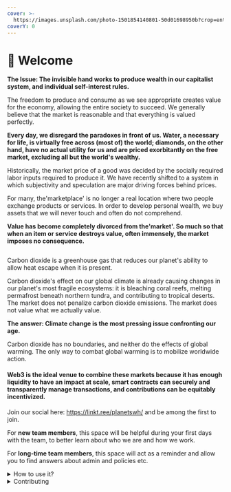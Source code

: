```yaml
---
cover: >-
  https://images.unsplash.com/photo-1501854140801-50d01698950b?crop=entropy&cs=tinysrgb&fm=jpg&ixid=MnwxOTcwMjR8MHwxfHNlYXJjaHw0fHxOYXR1cmV8ZW58MHx8fHwxNjczMDY4MzE0&ixlib=rb-4.0.3&q=80
coverY: 0
---
```


# 👋 Welcome

**The Issue: The invisible hand works to produce wealth in our capitalist system, and individual self-interest rules.**

The freedom to produce and consume as we see appropriate creates value for the economy, allowing the entire society to succeed. We generally believe that the market is reasonable and that everything is valued perfectly.

**Every day, we disregard the paradoxes in front of us. Water, a necessary for life, is virtually free across (most of) the world; diamonds, on the other hand, have no actual utility for us and are priced exorbitantly on the free market, excluding all but the world's wealthy.**

Historically, the market price of a good was decided by the socially required labor inputs required to produce it. We have recently shifted to a system in which subjectivity and speculation are major driving forces behind prices.

For many, the'marketplace' is no longer a real location where two people exchange products or services. In order to develop personal wealth, we buy assets that we will never touch and often do not comprehend.

**Value has become completely divorced from the'market'. So much so that when an item or service destroys value, often immensely, the market imposes no consequence.**

<figure><img src="https://images.unsplash.com/photo-1516937941344-00b4e0337589?crop=entropy&#x26;cs=tinysrgb&#x26;fm=jpg&#x26;ixid=MnwxOTcwMjR8MHwxfHNlYXJjaHw5fHxQb2xsdXRpb258ZW58MHx8fHwxNjczMDk1MjQz&#x26;ixlib=rb-4.0.3&#x26;q=80" alt=""><figcaption></figcaption></figure>

Carbon dioxide is a greenhouse gas that reduces our planet's ability to allow heat escape when it is present.

Carbon dioxide's effect on our global climate is already causing changes in our planet's most fragile ecosystems: it is bleaching coral reefs, melting permafrost beneath northern tundra, and contributing to tropical deserts. The market does not penalize carbon dioxide emissions. The market does not value what we actually value.

**The answer: Climate change is the most pressing issue confronting our age.**

Carbon dioxide has no boundaries, and neither do the effects of global warming. The only way to combat global warming is to mobilize worldwide action.

#### Web3 is the ideal venue to combine these markets because it has enough liquidity to have an impact at scale, smart contracts can securely and transparently manage transactions, and contributions can be equitably incentivized.

Join our social here: https://linkt.ree/planetswh/ and be among the first to join.

For **new team members**, this space will be helpful during your first days with the team, to better learn about who we are and how we work.

For **long-time team members**, this space will act as a reminder and allow you to find answers about admin and policies etc.

<details>

<summary>How to use it?</summary>

This space is designed to be read linearly, so start with our Vision, Mission & Focus and work down from there! We recommend reading everything through in one sitting and then revisiting and re-reading if you need to.

</details>

<details>

<summary>Contributing</summary>

If you want to contribute changes, start a new change request and submit it for review. The people team will review it soon after.

</details>
